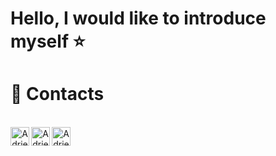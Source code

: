 # Hello, I would like to introduce myself :star:

# :iphone: Contacts
<br />
<div align="center">
  
<a href="mailto:adriel.souza397@gmail.com">
<img align="left" alt="Adriel's Gmail" height="30px" src="https://www.flaticon.com/svg/vstatic/svg/324/324123.svg?token=exp=1620951688~hmac=fd9219e356d4f594e8fe0249844033f3"/>
</a>
  
<a href="https://www.linkedin.com/in/adriel-medeiros-a69b03128/">
<img align="left" alt="Adriel's LinkedIN" width="30px" src="https://www.flaticon.com/svg/vstatic/svg/1384/1384889.svg?token=exp=1620951119~hmac=73112557159eb4bc151ec3f8c5404d31"/>
</a>

<a href="https://www.instagram.com/adriel.medeiros/">
<img align="left" alt="Adriel's Instagram" width="30px" src="https://www.flaticon.com/svg/vstatic/svg/408/408707.svg?token=exp=1620951450~hmac=820742b4ac6a494c19827ebabe07a3ef"/>
</a>

<br/>
</div>
